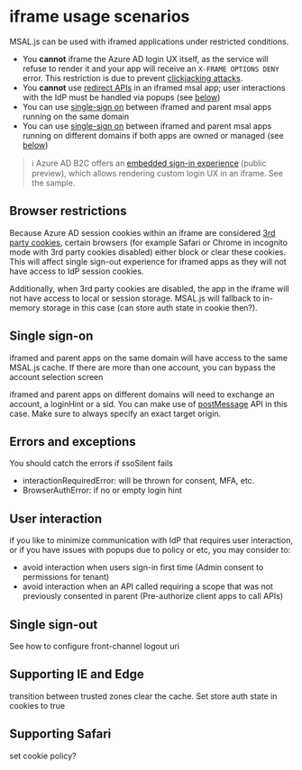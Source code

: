 # iframe usage scenarios

MSAL.js can be used with iframed applications under restricted conditions.

* You **cannot** iframe the Azure AD login UX itself, as the service will refuse to render it and your app will receive an `X-FRAME OPTIONS DENY` error. This restriction is due to prevent [clickjacking attacks](https://owasp.org/www-community/attacks/Clickjacking).
* You **cannot** use [redirect APIs](https://github.com/AzureAD/microsoft-authentication-library-for-js/blob/dev/lib/msal-browser/docs/initialization.md#redirect-apis) in an iframed msal app; user interactions with the IdP must be handled via popups (see [below]())
* You can use [single-sign on](https://docs.microsoft.com/azure/active-directory/develop/msal-js-sso) between iframed and parent msal apps running on the same domain
* You can use [single-sign on](https://docs.microsoft.com/azure/active-directory/develop/msal-js-sso) between iframed and parent msal apps running on different domains if both apps are owned or managed (see [below]())

> :information_source: Azure AD B2C offers an [embedded sign-in experience](https://docs.microsoft.com/azure/active-directory-b2c/embedded-login) (public preview), which allows rendering custom login UX in an iframe. See the sample.

## Browser restrictions

Because Azure AD session cookies within an iframe are considered [3rd party cookies](https://developer.mozilla.org/en-US/docs/Web/HTTP/Cookies#third-party_cookies), certain browsers (for example Safari or Chrome in incognito mode with 3rd party cookies disabled) either block or clear these cookies. This will affect single sign-out experience for iframed apps as they will not have access to IdP session cookies.

Additionally, when 3rd party cookies are disabled, the app in the iframe will not have access to local or session storage. MSAL.js will fallback to in-memory storage in this case (can store auth state in cookie then?).

## Single sign-on

iframed and parent apps on the same domain will have access to the same MSAL.js cache. If there are more than one account, you can bypass the account selection screen

iframed and parent apps on different domains will need to exchange an account, a loginHint or a sid. You can make use of [postMessage]() API in this case. Make sure to always specify an exact target origin.

## Errors and exceptions

You should catch the errors if ssoSilent fails

* interactionRequiredError: will be thrown for consent, MFA, etc.
* BrowserAuthError: if no or empty login hint

## User interaction

if you like to minimize communication with IdP that requires user interaction, or if you have issues with popups due to policy or etc, you may consider to:

* avoid interaction when users sign-in first time (Admin consent to permissions for tenant)
* avoid interaction when an API called requiring a scope that was not previously consented in parent (Pre-authorize client apps to call APIs)

## Single sign-out

See how to configure front-channel logout uri

## Supporting IE and Edge

transition between trusted zones clear the cache. Set store auth state in cookies to true

## Supporting Safari

set cookie policy?
